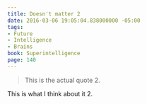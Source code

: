 ```yaml
---
title: Doesn't matter 2
date: 2016-03-06 19:05:04.838000000 -05:00
tags:
- Future
- Intelligence
- Brains
book: Superintelligence
page: 140
---
```


> This is the actual quote 2.

This is what I think about it 2. 
